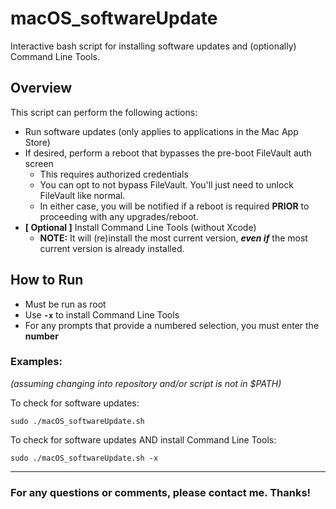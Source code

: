 # macOS_softwareUpdate
Interactive bash script for installing software updates and (optionally) Command Line Tools.

## Overview
This script can perform the following actions:
- Run software updates (only applies to applications in the Mac App Store)
- If desired, perform a reboot that bypasses the pre-boot FileVault auth screen
  - This requires authorized credentials
  - You can opt to not bypass FileVault. You'll just need to unlock FileVault like normal.
  - In either case, you will be notified if a reboot is required __PRIOR__ to proceeding with any upgrades/reboot.
- __[ Optional ]__ Install Command Line Tools (without Xcode)
  - __NOTE:__ It will (re)install the most current version, **_even if_** the most current version is already installed.

## How to Run
- Must be run as root
- Use __```-x```__ to install Command Line Tools
- For any prompts that provide a numbered selection, you must enter the __number__

### Examples:
_(assuming changing into repository and/or script is not in $PATH)_

To check for software updates:
```
sudo ./macOS_softwareUpdate.sh
```

To check for software updates AND install Command Line Tools:
```
sudo ./macOS_softwareUpdate.sh -x
```

---
### For any questions or comments, please contact me. Thanks!
